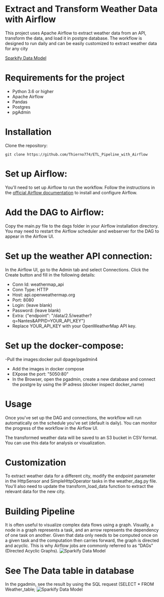 # Extract and Transform Weather Data with Airflow
This project uses Apache Airflow to extract weather data from an API, transform the data, and load it in postgre database. The workflow is designed to run daily and can be easily customized to extract weather data for any city

[Sparkify Data Model](/images/Pipline_images.png)    



# Requirements for the project
* Python 3.6 or higher
* Apache Airflow
* Pandas
* Postgres
* pgAdmin
# Installation
Clone the repository:


```git clone https://github.com/Thierno774/ETL_Pipeline_with_Airflow```


# Set up Airflow:
You'll need to set up Airflow to run the workflow. Follow the instructions in the [official Airflow documentation](https://airflow.apache.org/docs/apache-airflow/stable/index.html) to install and configure Airflow.

# Add the DAG to Airflow:
Copy the main.py file to the dags folder in your Airflow installation directory. You may need to restart the Airflow scheduler and webserver for the DAG to appear in the Airflow UI.

# Set up the weather API connection:
In the Airflow UI, go to the Admin tab and select Connections. Click the Create button and fill in the following details:

* Conn Id: weathermap_api
* Conn Type: HTTP
* Host: api.openweathermap.org
* Port: 8080
* Login: (leave blank)
* Password: (leave blank)
* Extra: {"endpoint": "/data/2.5/weather?q=Nantes&APPID=YOUR_API_KEY"}
* Replace YOUR_API_KEY with your OpenWeatherMap API key.

# Set up the docker-compose:

-Pull the images:docker pull dpage/pgadmin4
- Add the images in docker compose
- EXpose the port: "5050:80"
- In the Browser, open the pgadmin, create a new database and connect the postgre by using the IP adress (docker inspect docker_name)

# Usage

Once you've set up the DAG and connections, the workflow will run automatically on the schedule you've set (default is daily). You can monitor the progress of the workflow in the Airflow UI.

The transformed weather data will be saved to an S3 bucket in CSV format. You can use this data for analysis or visualization.

# Customization

To extract weather data for a different city, modify the endpoint parameter in the HttpSensor and SimpleHttpOperator tasks in the weather_dag.py file. You'll also need to update the transform_load_data function to extract the relevant data for the new city.

# Building Pipeline

It is often useful to visualize complex data flows using a graph. Visually, a node in a graph represents a task, and an arrow represents the dependency of one task on another. Given that data only needs to be computed once on a given task and the computation then carries forward, the graph is directed and acyclic. This is why Airflow jobs are commonly referred to as “DAGs” (Directed Acyclic Graphs).  ![Sparkify Data Model](/images/airflow_images.png)    

# See The Data table in database

In the  pgadmin, see the result by using the SQL request (SELECT * FROM Weather_table; ![Sparkify Data Model](/images/postgres_images.png)    

